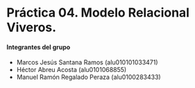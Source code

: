 # Práctica 04. Modelo Relacional Viveros.

#### Integrantes del grupo
- Marcos Jesús Santana Ramos (alu010101033471)
- Héctor Abreu Acosta (alu0101068855)
- Manuel Ramón Regalado Peraza (alu0100283433)
